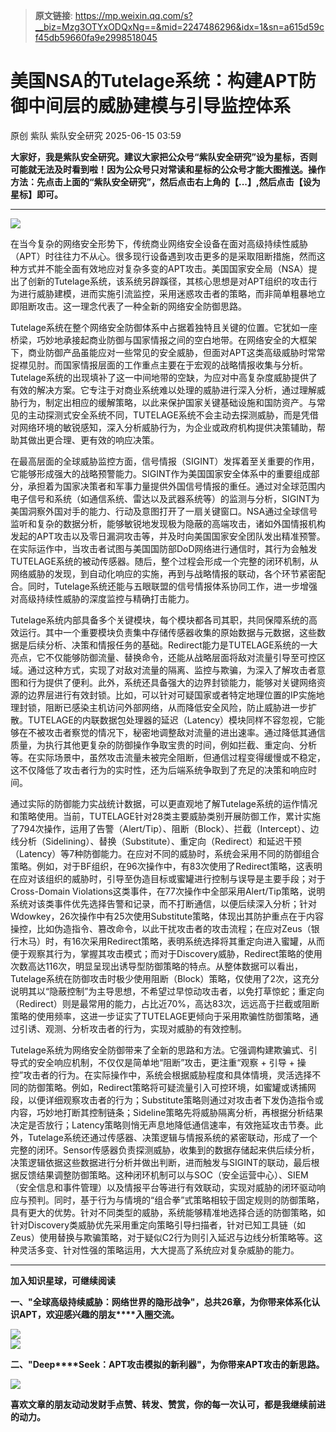 > **原文链接**: https://mp.weixin.qq.com/s?__biz=Mzg3OTYxODQxNg==&mid=2247486296&idx=1&sn=a615d59cf45db59660fa9e2998518045

#  美国NSA的Tutelage系统：构建APT防御中间层的威胁建模与引导监控体系  
原创 紫队  紫队安全研究   2025-06-15 03:59  
  
**大家好，我是紫队安全研究。建议大家把公众号“紫队安全研究”设为星标，否则可能就无法及时看到啦！因为公众号只对常读和星标的公众号才能大图推送。操作方法：先点击上面的“紫队安全研究”，然后点击右上角的【...】,然后点击【设为星标】即可。**  
  
****  
![](https://mmbiz.qpic.cn/mmbiz_png/sUKKZDdVP8RC5DX3dxrbdI78U5mj7tBEHB7sR5LxX1mXSECKiam2vHsqia99OMA7zJUevkOiaiaQHcNq0R6ar31ribg/640?wx_fmt=png&from=appmsg "")  
  
  
在当今复杂的网络安全形势下，传统商业网络安全设备在面对高级持续性威胁（APT）时往往力不从心。很多现行设备遇到攻击更多的是采取阻断措施，然而这种方式并不能全面有效地应对复杂多变的APT攻击。美国国家安全局（NSA）提出了创新的Tutelage系统，该系统另辟蹊径，其核心思想是对APT组织的攻击行为进行威胁建模，进而实施引流监控，采用迷惑攻击者的策略，而非简单粗暴地立即阻断攻击。这一理念代表了一种全新的网络安全防御思路。  
  
  
Tutelage系统在整个网络安全防御体系中占据着独特且关键的位置。它犹如一座桥梁，巧妙地承接起商业防御与国家情报之间的空白地带。在网络安全的大框架下，商业防御产品虽能应对一些常见的安全威胁，但面对APT这类高级威胁时常常捉襟见肘。而国家情报层面的工作重点主要在于宏观的战略情报收集与分析。Tutelage系统的出现填补了这一中间地带的空缺，为应对中高复杂度威胁提供了有效的解决方案。它专注于对商业系统难以处理的威胁进行深入分析，通过理解威胁行为，制定出相应的缓解策略，以此来保护国家关键基础设施和国防资产。与常见的主动探测式安全系统不同，TUTELAGE系统不会主动去探测威胁，而是凭借对网络环境的敏锐感知，深入分析威胁行为，为企业或政府机构提供决策辅助，帮助其做出更合理、更有效的响应决策。  
  
  
在最高层面的全球威胁监控方面，信号情报（SIGINT）发挥着至关重要的作用，它能够形成强大的战略预警能力。SIGINT作为美国国家安全体系中的重要组成部分，承担着为国家决策者和军事力量提供外国信号情报的重任。通过对全球范围内电子信号和系统（如通信系统、雷达以及武器系统等）的监测与分析，SIGINT为美国洞察外国对手的能力、行动及意图打开了一扇关键窗口。NSA通过全球信号监听和复杂的数据分析，能够敏锐地发现极为隐蔽的高端攻击，诸如外国情报机构发起的APT攻击以及零日漏洞攻击等，并及时向美国国家安全团队发出精准预警。在实际运作中，当攻击者试图与美国国防部DoD网络进行通信时，其行为会触发TUTELAGE系统的被动传感器。随后，整个过程会形成一个完整的闭环机制，从网络威胁的发现，到自动化响应的实施，再到与战略情报的联动，各个环节紧密配合。同时，Tutelage系统还能与五眼联盟的信号情报体系协同工作，进一步增强对高级持续性威胁的深度监控与精确打击能力。  
  
  
Tutelage系统内部具备多个关键模块，每个模块都各司其职，共同保障系统的高效运行。其中一个重要模块负责集中存储传感器收集的原始数据与元数据，这些数据是后续分析、决策和情报任务的基础。Redirect能力是TUTELAGE系统的一大亮点，它不仅能够防御流量、替换命令，还能从战略层面将敌对流量引导至可控区域。通过这种方式，实现了对敌对流量的隔离、监控与欺骗，为深入了解攻击者意图和行为提供了便利。此外，系统还具备强大的边界封锁能力，能够对关键网络资源的边界层进行有效封锁。比如，可以针对可疑国家或者特定地理位置的IP实施地理封锁，阻断已感染主机访问外部网络，从而降低安全风险，防止威胁进一步扩散。TUTELAGE的内联数据包处理器的延迟（Latency）模块同样不容忽视，它能够在不被攻击者察觉的情况下，秘密地调整敌对流量的进出速率。通过降低其通信质量，为执行其他更复杂的防御操作争取宝贵的时间，例如拦截、重定向、分析等。在实际场景中，虽然攻击流量未被完全阻断，但通信过程变得缓慢或不稳定，这不仅降低了攻击者行为的实时性，还为后端系统争取到了充足的决策和响应时间。  
  
  
通过实际的防御能力实战统计数据，可以更直观地了解Tutelage系统的运作情况和策略使用。当前，TUTELAGE针对28类主要威胁类别开展防御工作，累计实施了794次操作，运用了告警（Alert/Tip）、阻断（Block）、拦截（Intercept）、边线分析（Sidelining）、替换（Substitute）、重定向（Redirect）和延迟干预（Latency）等7种防御能力。在应对不同的威胁时，系统会采用不同的防御组合策略。例如，对于BF组织，在96次操作中，有83次使用了Redirect策略，这表明在应对该组织的威胁时，引导至伪造目标或蜜罐进行控制与误导是主要手段；对于Cross-Domain Violations这类事件，在77次操作中全部采用Alert/Tip策略，说明系统对该类事件优先选择告警和记录，而不打断通信，以便后续深入分析；针对Wdowkey，26次操作中有25次使用Substitute策略，体现出其防护重点在于内容操控，比如伪造指令、篡改命令，以此干扰攻击者的攻击流程；在应对Zeus（银行木马）时，有16次采用Redirect策略，表明系统选择将其重定向进入蜜罐，从而便于观察其行为，掌握其攻击模式；而对于Discovery威胁，Redirect策略的使用次数高达116次，明显呈现出诱导型防御策略的特点。从整体数据可以看出，Tutelage系统在防御攻击时极少使用阻断（Block）策略，仅使用了2次，这充分说明其以“隐蔽控制”为主导思想，不希望过早惊动攻击者，以免打草惊蛇；重定向（Redirect）则是最常用的能力，占比近70%，高达83次，远远高于拦截或阻断策略的使用频率，这进一步证实了TUTELAGE更倾向于采用欺骗性防御策略，通过引诱、观测、分析攻击者的行为，实现对威胁的有效控制。  
  
  
Tutelage系统为网络安全防御带来了全新的思路和方法。它强调构建欺骗式、引导式的安全响应机制，不仅仅是简单地“阻断”攻击，更注重“观察 + 引导 + 操控”攻击者的行为。在实际操作中，系统会根据威胁程度和具体情境，灵活选择不同的防御策略。例如，Redirect策略将可疑流量引入可控环境，如蜜罐或诱捕网段，以便详细观察攻击者的行为；Substitute策略则通过对攻击者下发伪造指令或内容，巧妙地打断其控制链条；Sideline策略先将威胁隔离分析，再根据分析结果决定是否放行；Latency策略则悄无声息地降低通信速率，有效拖延攻击节奏。此外，Tutelage系统还通过传感器、决策逻辑与情报系统的紧密联动，形成了一个完整的闭环。Sensor传感器负责探测威胁，收集到的数据存储起来供后续分析，决策逻辑依据这些数据进行分析并做出判断，进而触发与SIGINT的联动，最后根据反馈结果调整防御策略。这种闭环机制可以与SOC（安全运营中心）、SIEM（安全信息和事件管理）以及情报平台等进行有效联动，实现对威胁的闭环驱动响应与预判。同时，基于行为与情境的“组合拳”式策略相较于固定规则的防御策略，具有更大的优势。针对不同类型的威胁，系统能够精准地选择合适的防御策略，如针对Discovery类威胁优先采用重定向策略引导扫描者，针对已知工具链（如Zeus）使用替换与欺骗策略，对于疑似C2行为则引入延迟与边线分析策略等。这种灵活多变、针对性强的策略运用，大大提高了系统应对复杂威胁的能力。   
  
****  
**加入知识星球，可继续阅读**  
  
**一、"全球高级持续威胁：网络世界的隐形战争"，总共26章，为你带来体系化认识APT，欢迎感兴趣的朋友****入圈交流。**  
  
![](https://mmbiz.qpic.cn/mmbiz_jpg/sUKKZDdVP8RRAic0GwkHmSw2QZes8kK1AfysU8oPBib56yJpTWxmMuHRQBk3DHtibEASDuO7FTia8jIpeYtMFicBy5A/640?wx_fmt=jpeg "")  
![](https://mmbiz.qpic.cn/mmbiz_png/sUKKZDdVP8Sm53HIUuI9RNR5Vpk1TWmpt3dw7icrMOJchapl0qTHsxVnXHyicBmV2kNlgpt3WLGLgdBJKrWiaUGicw/640?wx_fmt=png&from=appmsg "")  
  
**二、"Deep****Seek：APT攻击模拟的新利器"，为你带来APT攻击的新思路。**  
  
![](https://mmbiz.qpic.cn/mmbiz_png/sUKKZDdVP8SmEmOb6eVreW81Qh8DCAQvT2jLpI7JoYFWHibP6wCCI2AicqKAgbc4GzoAafviavpdxGjBqGrs1nlibQ/640?wx_fmt=png&from=appmsg "")  
  
  
**喜欢文章的朋友动动发财手点赞、转发、赞赏，你的每一次认可，都是我继续前进的动力。**  
  
  
  
  
